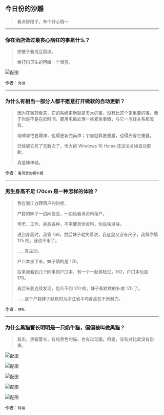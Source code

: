 ## 今日份的沙雕

> 看点好段子，有个好心情～


 
---

### 你在酒店做过最丧心病狂的事是什么？

> 把被子叠成豆腐块。
> 
> 给打扫卫生的阿姨一个惊喜。



![配图](http://pic2.zhimg.com/70/v2-46ab610cd3caa3456fb74a7396da9bad_b.jpg)


作者：`为领`

---

### 为什么有相当一部分人都不愿意打开微软的自动更新？

> 因为在微软看来，它的系统更新就是天大的事，没有比这个更重要的事，至于你是不是在赶时间、要用电脑处理一些紧急事情，与它一毛钱关系都没有。
> 
> 地球哪怕要爆炸，也得更新完再炸；宇宙就算要重启，也得先等它重启。
> 
> 已经被它坑了无数次了，伟大的 Windows 10 Home 还没法关掉自动更新。
> 
> 真是棒棒哒。


作者：`看风景的蜗牛君`

---

### 男生身高不足 170cm 是一种怎样的体验？

> 我在浙江办理落户的时候，
> 
> 户籍的妹子一边问信息，一边给我填资料落户。
> 
> 学历、工作、身高各种，不需要具体资料，你说啥填啥。
> 
> 说到身高时，我答 168，然后妹子就笑着说，我这里又没有尺子，我帮你填 175 吧。我说不用了。
> 
> ......真主动。
> 
> 户口本发下来，妹子填的是 170。
> 
> 后来我看到几个同事的户口本，有一个一起体检过，162，户口本也是 170。
> 
> 再后来我连续发现，但凡不到 170 的，妹子都默默的补成 170 了。
> 
> ……这个户籍妹子默默的为浙江省平均身高在不断努力。


作者：`傅钆`

---

### 为什么黑猫警长明明是一只奶牛猫，偏偏被叫做黑猫？

> 其实，黑猫警长，有纯黑色的猫，也有过动画，但是，没有对比就没有伤害。



![配图](http://pic1.zhimg.com/70/v2-56c7fc437ff0a50fb0dd816f78984c98_b.jpg)



![配图](http://pic3.zhimg.com/70/v2-f8dae2466ff9e7be967b2cdd66f7abf6_b.jpg)



![配图](http://pic4.zhimg.com/70/v2-9ed06a9f71f0c5d41181754744a9a1e3_b.jpg)



![配图](http://pic4.zhimg.com/70/v2-e9bf12c05e404b99d1fa830da1816293_b.jpg)



![配图](http://pic2.zhimg.com/70/v2-38e123e51092a3697db980440cc0cda1_b.jpg)


作者：`阿峰`